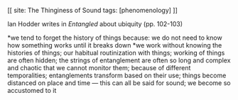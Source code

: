 [[
site: The Thinginess of Sound
tags: [phenomenology]
]]

Ian Hodder writes in *Entangled* about ubiquity (pp. 102-103)

*we tend to forget the history of things because: we do not need to know how something works until it breaks down
*we work without knowing the histories of things; our habitual routinization with things; working of things are often hidden; the strings of entanglement are often so long and complex and chaotic that we cannot monitor them; because of different temporalities; entanglements transform based on their use; things become distanced on place and time — this can all be said for sound; we become so accustomed to it